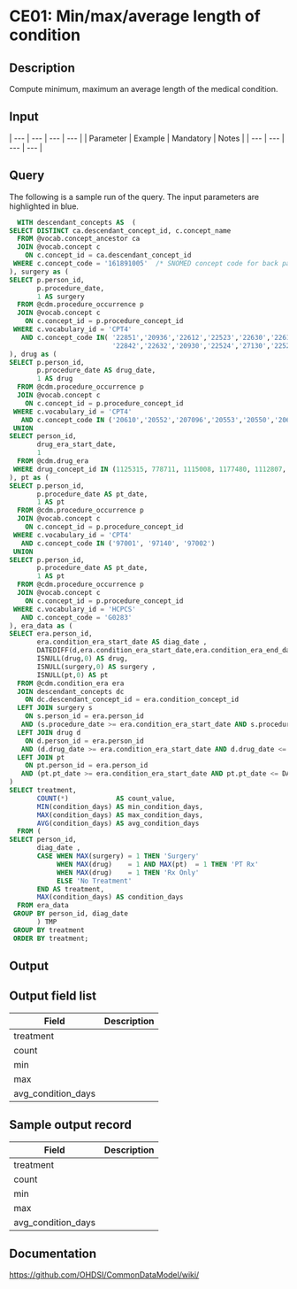 <!---
Group:condition era
Name:CE01 Min/max/average length of condition
Author:Patrick Ryan
CDM Version: 5.3
-->

# CE01: Min/max/average length of condition

## Description
Compute minimum, maximum an average length of the medical condition.

## Input

| --- | --- | --- | --- |
|  Parameter |  Example |  Mandatory |  Notes |
| --- | --- | --- | --- |

## Query
The following is a sample run of the query. The input parameters are highlighted in blue.

```sql
  WITH descendant_concepts AS  (
SELECT DISTINCT ca.descendant_concept_id, c.concept_name 
  FROM @vocab.concept_ancestor ca 
  JOIN @vocab.concept c 
    ON c.concept_id = ca.descendant_concept_id 
 WHERE c.concept_code = '161891005'  /* SNOMED concept code for back pain */
), surgery as (
SELECT p.person_id, 
       p.procedure_date, 
       1 AS surgery 
  FROM @cdm.procedure_occurrence p 
  JOIN @vocab.concept c 
    ON c.concept_id = p.procedure_concept_id 
 WHERE c.vocabulary_id = 'CPT4' 
   AND c.concept_code IN( '22851','20936','22612','22523','22630','22614',
                          '22842','22632','20930','22524','27130','22525' ) 
), drug as (
SELECT p.person_id, 
       p.procedure_date AS drug_date, 
       1 AS drug 
  FROM @cdm.procedure_occurrence p 
  JOIN @vocab.concept c
    ON c.concept_id = p.procedure_concept_id 
 WHERE c.vocabulary_id = 'CPT4' 
   AND c.concept_code IN ('20610','20552','207096','20553','20550','20605' ,'20551','20600','23350') 
 UNION 
SELECT person_id, 
       drug_era_start_date, 
       1 
  FROM @cdm.drug_era 
 WHERE drug_concept_id IN (1125315, 778711, 1115008, 1177480, 1112807, 1506270) 
), pt as (
SELECT p.person_id, 
       p.procedure_date AS pt_date, 
       1 AS pt 
  FROM @cdm.procedure_occurrence p 
  JOIN @vocab.concept c 
    ON c.concept_id = p.procedure_concept_id 
 WHERE c.vocabulary_id = 'CPT4' 
   AND c.concept_code IN ('97001', '97140', '97002') 
 UNION 
SELECT p.person_id, 
       p.procedure_date AS pt_date, 
       1 AS pt 
  FROM @cdm.procedure_occurrence p 
  JOIN @vocab.concept c
    ON c.concept_id = p.procedure_concept_id 
 WHERE c.vocabulary_id = 'HCPCS' 
   AND c.concept_code = 'G0283' 
), era_data as (
SELECT era.person_id, 
       era.condition_era_start_date AS diag_date , 
       DATEDIFF(d,era.condition_era_start_date,era.condition_era_end_date) AS condition_days, 
       ISNULL(drug,0) AS drug, 
       ISNULL(surgery,0) AS surgery , 
       ISNULL(pt,0) AS pt 
  FROM @cdm.condition_era era 
  JOIN descendant_concepts dc
    ON dc.descendant_concept_id = era.condition_concept_id 
  LEFT JOIN surgery s 
    ON s.person_id = era.person_id 
   AND (s.procedure_date >= era.condition_era_start_date AND s.procedure_date <= DATEADD(d,60,era.condition_era_start_date)) 
  LEFT JOIN drug d 
    ON d.person_id = era.person_id 
   AND (d.drug_date >= era.condition_era_start_date AND d.drug_date <= DATEADD(d,60,era.condition_era_start_date))
  LEFT JOIN pt 
    ON pt.person_id = era.person_id 
   AND (pt.pt_date >= era.condition_era_start_date AND pt.pt_date <= DATEADD(d,60,era.condition_era_start_date))
)  
SELECT treatment, 
       COUNT(*)            AS count_value, 
       MIN(condition_days) AS min_condition_days, 
       MAX(condition_days) AS max_condition_days, 
       AVG(condition_days) AS avg_condition_days 
  FROM (
SELECT person_id, 
       diag_date , 
       CASE WHEN MAX(surgery) = 1 THEN 'Surgery' 
	        WHEN MAX(drug)    = 1 AND MAX(pt)  = 1 THEN 'PT Rx'
            WHEN MAX(drug)    = 1 THEN 'Rx Only'
            ELSE 'No Treatment'
       END AS treatment, 			
       MAX(condition_days) AS condition_days
  FROM era_data
 GROUP BY person_id, diag_date
       ) TMP
 GROUP BY treatment
 ORDER BY treatment; 
```


## Output

## Output field list

|  Field |  Description |
| --- | --- |
| treatment |   |
| count |   |
| min |   |
| max |   |
| avg_condition_days |   |

## Sample output record

|  Field |  Description |
| --- | --- |
| treatment |   |
| count |   |
| min |   |
| max |   |
| avg_condition_days |   |

## Documentation
https://github.com/OHDSI/CommonDataModel/wiki/
